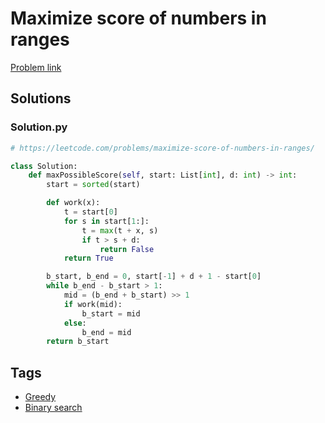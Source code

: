 # Maximize score of numbers in ranges

[Problem link](https://leetcode.com/problems/maximize-score-of-numbers-in-ranges/)

## Solutions


### Solution.py
```py
# https://leetcode.com/problems/maximize-score-of-numbers-in-ranges/

class Solution:
    def maxPossibleScore(self, start: List[int], d: int) -> int:
        start = sorted(start)

        def work(x):
            t = start[0]
            for s in start[1:]:
                t = max(t + x, s)
                if t > s + d:
                    return False
            return True

        b_start, b_end = 0, start[-1] + d + 1 - start[0]
        while b_end - b_start > 1:
            mid = (b_end + b_start) >> 1
            if work(mid):
                b_start = mid
            else:
                b_end = mid
        return b_start
```
## Tags

* [Greedy](/Collections/greedy.md#greedy)
* [Binary search](/Collections/binary-search.md#binary-search)
